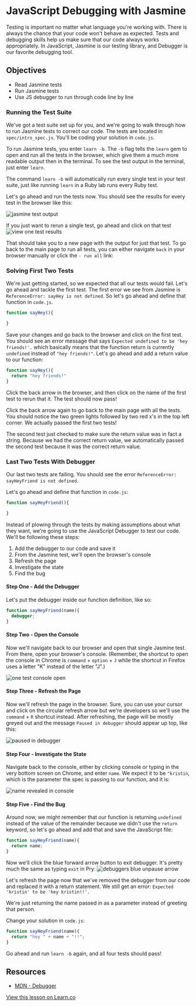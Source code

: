 # JavaScript Debugging with Jasmine

Testing is important no matter what language you're working with. There is always the chance that your code won't behave as expected. Tests and debugging skills help us make sure that our code always works appropriately. In JavaScript, Jasmine is our testing library, and Debugger is our favorite debugging tool.

## Objectives

+ Read Jasmine tests
+ Run Jasmine tests
+ Use JS debugger to run through code line by line


### Running the Test Suite
We've got a test suite set up for you, and we're going to walk through how to run Jasmine tests to correct our code. The tests are located in `spec/intro_spec.js`. You'll be coding your solution in `code.js`.

To run Jasmine tests, you enter `learn -b`. The `-b` flag tells the `learn` gem to open and run all the tests in the browser, which give them a much more readable output then in the terminal. To see the test output in the terminal, just enter `learn`.

The command `learn -b` will automatically run every single test in your test suite, just like running `learn` in a Ruby lab runs every Ruby test.

Let's go ahead and run the tests now. You should see the results for every test in the browser like this:

![jasmine test output](https://s3.amazonaws.com/learn-verified/jasmine-tests.png)

If you just want to rerun a single test, go ahead and click on that test
![view one test results](https://s3.amazonaws.com/learn-verified/jasmine-one-test.png)

That should take you to a new page with the output for just that test. To go back to the main page to run all tests, you can either navigate `back` in your browser manually or click the `- run all` link:

### Solving First Two Tests


We're just getting started, so we expected that all our tests would fail. Let's go ahead and tackle the first test. The first error we see from Jasmine is `ReferenceError: sayHey is not defined`. So let's go ahead and define that function in `code.js`.

```js
function sayHey(){

}
```
Save your changes and go back to the browser and click on the first test. You should see an error message that says `Expected undefined to be 'hey friends!'.` which basically means that the function return is currently `undefined` instead of `"hey friends!"`. Let's go ahead and add a return value to our function:

```js
function sayHey(){
  return "hey friends!"
}
```

Click the back arrow in the browser, and then click on the name of the first test to rerun that it. The test should now pass!

Click the back arrow again to go back to the main page with all the tests. You should notice the two green lights followed by two red x's in the top left corner. We actually passed the first two tests!

The second test just checked to make sure the return value was in fact a string. Because we had the correct return value, we automatically passed the second test because it was the correct return value.

### Last Two Tests With Debugger

Our last two tests are failing. You should see the error `ReferenceError: sayHeyFriend is not defined`.

Let's go ahead and define that function in `code.js`:

```js
function sayHeyFriend(){

}
```

Instead of plowing through the tests by making assumptions about what they want, we're going to use the JavaScript Debugger to test our code. We'll be following these steps:


1. Add the debugger to our code and save it
2. From the Jasmine test, we'll open the browser's console
3. Refresh the page
4. Investigate the state
5. Find the bug

#### Step One - Add the Debugger

Let's put the debugger inside our function definition, like so:

```javascript
function sayHeyFriend(name){
  debugger;
}
```

#### Step Two - Open the Console

Now we'll navigate back to our browser and open that single Jasmine test. From there, open your browser's console. (Remember, the shortcut to open the console in Chrome is `command` + `option` + `J` while the shortcut in Firefox uses a letter "K" instead of the letter "J".)

![one test console open](https://s3.amazonaws.com/learn-verified/debugger.png)

#### Step Three - Refresh the Page

Now we'll refresh the page in the browser. Sure, you can use your cursor and click on the circular refresh arrow but we're developers so we'll use the `command` + `R` shortcut instead. After refreshing, the page will be mostly greyed out and the message `Paused in debugger` should appear up top, like this:

![paused in debugger](https://s3.amazonaws.com/learn-verified/debugged-paused.png)

#### Step Four - Investigate the State

Navigate back to the console, either by clicking console or typing in the very bottom screen on Chrome, and enter `name`. We expect it to be `"kristin`, which is the parameter the spec is passing to our function, and it is:

![name revealed in console](https://s3.amazonaws.com/learn-verified/name-variable-debugger.png)

#### Step Five - Find the Bug

Around now, we might remember that our function is returning `undefined` instead of the value of the remainder because we didn't use the `return` keyword, so let's go ahead and add that and save the JavaScript file:

```javascript
function sayHeyFriend(name){
  return name;
}
```

Now we'll click the blue forward arrow button to exit debugger. It's pretty much the same as typing `exit` in Pry: ![debuggers blue unpause arrow](http://web-dev-readme-photos.s3.amazonaws.com/js/jasmine-and-debugging/blue-arrow.png)

Let's refresh the page now that we've removed the debugger from our code and replaced it with a return statement. We still get an error: `Expected 'kristin' to be 'hey kristin!!'.`

We're just returning the name passed in as a parameter instead of greeting that person.

Change your solution in `code.js`:

```js
function sayHeyFriend(name){
  return "hey " + name + "!!";
}
```

Go ahead and run `learn -b` again, and all four tests should pass!


## Resources

* [MDN - Debugger](https://developer.mozilla.org/en-US/docs/Web/JavaScript/Reference/Statements/debugger)

<a href='https://learn.co/lessons/intro-to-debugging.js' data-visibility='hidden'>View this lesson on Learn.co</a>
